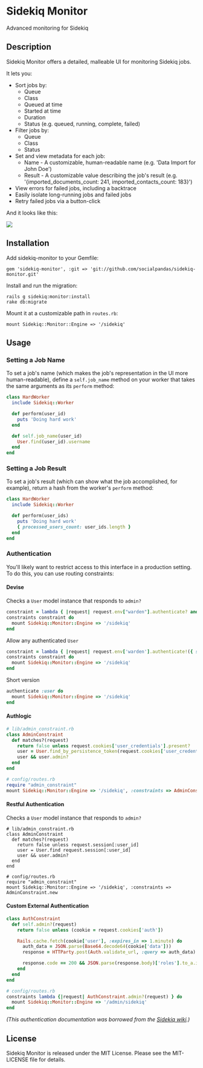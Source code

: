 Sidekiq Monitor
===============
Advanced monitoring for Sidekiq

Description
-----------
Sidekiq Monitor offers a detailed, malleable UI for monitoring Sidekiq jobs.

It lets you:

  * Sort jobs by:
    * Queue
    * Class
    * Queued at time
    * Started at time
    * Duration
    * Status (e.g. queued, running, complete, failed)
  * Filter jobs by:
    * Queue
    * Class
    * Status
  * Set and view metadata for each job:
    * Name - A customizable, human-readable name (e.g. 'Data Import for John Doe')
    * Result - A customizable value describing the job's result (e.g. '{imported\_documents\_count: 241, imported\_contacts_count: 183}')
  * View errors for failed jobs, including a backtrace
  * Easily isolate long-running jobs and failed jobs
  * Retry failed jobs via a button-click

And it looks like this:

[<img src="https://raw.github.com/socialpandas/sidekiq-monitor/master/examples/screenshot.png" />](https://raw.github.com/socialpandas/sidekiq-monitor/master/examples/screenshot.png)

Installation
------------

Add sidekiq-monitor to your Gemfile:

    gem 'sidekiq-monitor', :git => 'git://github.com/socialpandas/sidekiq-monitor.git'

Install and run the migration:

    rails g sidekiq:monitor:install
    rake db:migrate

Mount it at a customizable path in `routes.rb`:

    mount Sidekiq::Monitor::Engine => '/sidekiq'

Usage
-----

### Setting a Job Name

To set a job's name (which makes the job's representation in the UI more human-readable), define a `self.job_name` method on your worker that takes the same arguments as its `perform` method:

```ruby
class HardWorker
  include Sidekiq::Worker

  def perform(user_id)
    puts 'Doing hard work'
  end

  def self.job_name(user_id)
    User.find(user_id).username
  end
end
```

### Setting a Job Result

To set a job's result (which can show what the job accomplished, for example), return a hash from the worker's `perform` method:

```ruby
class HardWorker
  include Sidekiq::Worker

  def perform(user_ids)
    puts 'Doing hard work'
    { processed_users_count: user_ids.length }
  end
end
```

### Authentication

You'll likely want to restrict access to this interface in a production setting. To do this, you can use routing constraints:

#### Devise

Checks a `User` model instance that responds to `admin?`

```ruby
constraint = lambda { |request| request.env["warden"].authenticate? and request.env['warden'].user.admin? }
constraints constraint do
  mount Sidekiq::Monitor::Engine => '/sidekiq'
end
```

Allow any authenticated `User`

```ruby
constraint = lambda { |request| request.env['warden'].authenticate!({ scope: :user }) }
constraints constraint do
  mount Sidekiq::Monitor::Engine => '/sidekiq'
end
```

Short version

```ruby
authenticate :user do
  mount Sidekiq::Monitor::Engine => '/sidekiq'
end
```

#### Authlogic

```ruby
# lib/admin_constraint.rb
class AdminConstraint
  def matches?(request)
    return false unless request.cookies['user_credentials'].present?
    user = User.find_by_persistence_token(request.cookies['user_credentials'].split(':')[0])
    user && user.admin?
  end
end

# config/routes.rb
require "admin_constraint"
mount Sidekiq::Monitor::Engine => '/sidekiq', :constraints => AdminConstraint.new
```

#### Restful Authentication

Checks a `User` model instance that responds to `admin?`

```
# lib/admin_constraint.rb
class AdminConstraint
  def matches?(request)
    return false unless request.session[:user_id]
    user = User.find request.session[:user_id]
    user && user.admin?
  end
end

# config/routes.rb
require "admin_constraint"
mount Sidekiq::Monitor::Engine => '/sidekiq', :constraints => AdminConstraint.new
```

#### Custom External Authentication

```ruby
class AuthConstraint
  def self.admin?(request)
    return false unless (cookie = request.cookies['auth'])

    Rails.cache.fetch(cookie['user'], :expires_in => 1.minute) do
      auth_data = JSON.parse(Base64.decode64(cookie['data']))
      response = HTTParty.post(Auth.validate_url, :query => auth_data)

      response.code == 200 && JSON.parse(response.body)['roles'].to_a.include?('Admin')
    end
  end
end

# config/routes.rb
constraints lambda {|request| AuthConstraint.admin?(request) } do
  mount Sidekiq::Monitor::Engine => '/admin/sidekiq'
end
```

_(This authentication documentation was borrowed from the [Sidekiq wiki](https://github.com/mperham/sidekiq/wiki/Monitoring).)_

License
-------

Sidekiq Monitor is released under the MIT License. Please see the MIT-LICENSE file for details.